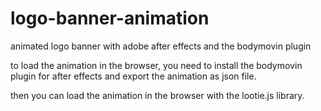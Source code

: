 # logo-banner-animation

animated logo banner with adobe after effects and the bodymovin plugin

to load the animation in the browser, you need to install the bodymovin plugin for after effects and export the animation as json file.

then you can load the animation in the browser with the lootie.js library.
